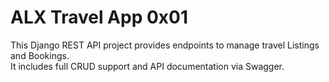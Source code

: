 # ALX Travel App 0x01

This Django REST API project provides endpoints to manage travel Listings and Bookings.  
It includes full CRUD support and API documentation via Swagger.
